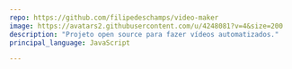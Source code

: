```yaml
---
repo: https://github.com/filipedeschamps/video-maker
image: https://avatars2.githubusercontent.com/u/4248081?v=4&size=200
description: "Projeto open source para fazer vídeos automatizados."
principal_language: JavaScript

---
```

